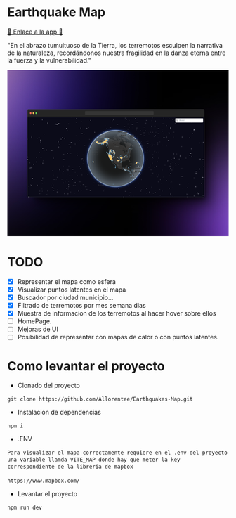 # Earthquake Map

[🚀 Enlace a la app 🚀](https://earthquakes-map.vercel.app)

"En el abrazo tumultuoso de la Tierra, los terremotos esculpen la narrativa de la naturaleza, recordándonos nuestra fragilidad en la danza eterna entre la fuerza y la vulnerabilidad."

<img src='public/images/heatmap.png' alt='Mapa'/>

# TODO

- [x] Representar el mapa como esfera
- [x] Visualizar puntos latentes en el mapa
- [x] Buscador por ciudad municipio...
- [x] Filtrado de terremotos por mes semana dias
- [x] Muestra de informacion de los terremotos al hacer hover sobre ellos
- [ ] HomePage.
- [ ] Mejoras de UI
- [ ] Posibilidad de representar con mapas de calor o con puntos latentes.

# Como levantar el proyecto

- Clonado del proyecto

```
git clone https://github.com/Allorentee/Earthquakes-Map.git
```

- Instalacion de dependencias

```
npm i
```

- .ENV

```
Para visualizar el mapa correctamente requiere en el .env del proyecto una variable llamda VITE_MAP donde hay que meter la key correspondiente de la libreria de mapbox

https://www.mapbox.com/
```

- Levantar el proyecto

```
npm run dev
```
